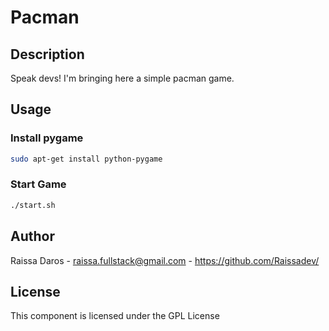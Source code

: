 # Pacman

## Description

Speak devs! I'm bringing here a simple pacman game.

## Usage
### Install pygame
```sh
sudo apt-get install python-pygame
```
### Start Game
```sh
./start.sh
```

## Author
Raissa Daros - raissa.fullstack@gmail.com - https://github.com/Raissadev/

## License
This component is licensed under the GPL License
